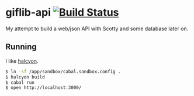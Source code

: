 # giflib-api [![Build Status](https://travis-ci.org/passy/giflib-api.svg)](https://travis-ci.org/passy/giflib-api)

My attempt to build a web/json API with Scotty and some database later on.

## Running

I like [halcyon](https://halcyon.sh/).

```bash
$ ln -sf /app/sandbox/cabal.sandbox.config .
$ halcyon build
$ cabal run
$ open http://localhost:3000/
```
